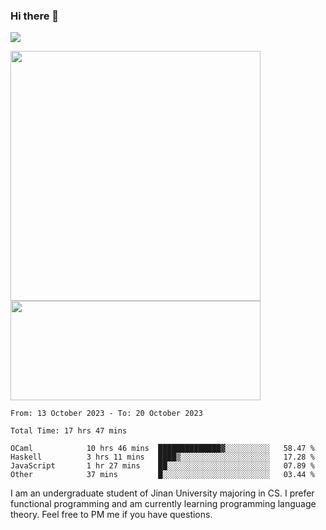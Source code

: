### Hi there 👋

<!--
**pe200012/pe200012** is a ✨ _special_ ✨ repository because its `README.md` (this file) appears on your GitHub profile.

Here are some ideas to get you started:

- 🔭 I’m currently working on ...
- 🌱 I’m currently learning ...
- 👯 I’m looking to collaborate on ...
- 🤔 I’m looking for help with ...
- 💬 Ask me about ...
- 📫 How to reach me: ...
- 😄 Pronouns: ...
- ⚡ Fun fact: ...
-->
![](https://www.codewars.com/users/pe200012/badges/large)
<p>
    <img width="400em" src="https://github-readme-stats-git-masterrstaa-rickstaa.vercel.app/api?username=pe200012&show_icons=true&icon_color=f44336&title_color=757de8&rank_icon=github">
    <img width="400em" height="159em" src="https://github-readme-stats-git-masterrstaa-rickstaa.vercel.app/api/top-langs/?username=pe200012&hide=html,cmake,css&title_color=757de8&layout=compact">
</p>

<!--START_SECTION:waka-->

```all_time
From: 13 October 2023 - To: 20 October 2023

Total Time: 17 hrs 47 mins

OCaml            10 hrs 46 mins  ██████████████▓░░░░░░░░░░   58.47 %
Haskell          3 hrs 11 mins   ████▒░░░░░░░░░░░░░░░░░░░░   17.28 %
JavaScript       1 hr 27 mins    ██░░░░░░░░░░░░░░░░░░░░░░░   07.89 %
Other            37 mins         █░░░░░░░░░░░░░░░░░░░░░░░░   03.44 %
```

<!--END_SECTION:waka-->

I am an undergraduate student of Jinan University majoring in CS. I prefer functional programming and am currently learning programming language theory. Feel free to PM me if you have questions.
